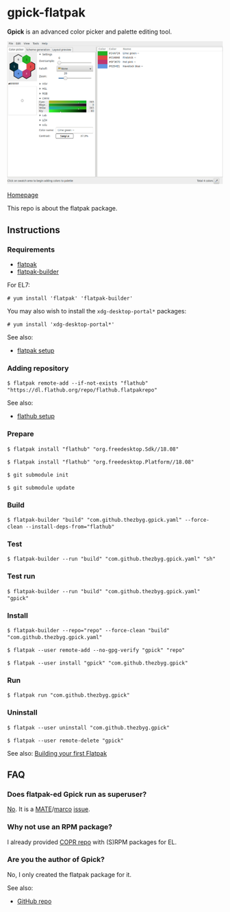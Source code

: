 # gpick-flatpak

**Gpick** is an advanced color picker and palette editing tool.

![gpick-flatpak screenshot](gpick-flatpak.png)

[Homepage](http://www.gpick.org)

This repo is about the flatpak package.

## Instructions

### Requirements

* [flatpak](https://github.com/flatpak/flatpak)
* [flatpak-builder](https://github.com/flatpak/flatpak-builder)

For EL7:

```
# yum install 'flatpak' 'flatpak-builder'
```

You may also wish to install the `xdg-desktop-portal*` packages:

```
# yum install 'xdg-desktop-portal*'
```

See also:

* [flatpak setup](https://flatpak.org/setup)

### Adding repository

```
$ flatpak remote-add --if-not-exists "flathub" "https://dl.flathub.org/repo/flathub.flatpakrepo"
```

See also:

* [flathub setup](http://docs.flatpak.org/en/latest/using-flatpak.html#add-a-remote)

### Prepare

```
$ flatpak install "flathub" "org.freedesktop.Sdk//18.08"
```

```
$ flatpak install "flathub" "org.freedesktop.Platform//18.08"
```

```
$ git submodule init
```

```
$ git submodule update
```

### Build

```
$ flatpak-builder "build" "com.github.thezbyg.gpick.yaml" --force-clean --install-deps-from="flathub"
```

### Test

```
$ flatpak-builder --run "build" "com.github.thezbyg.gpick.yaml" "sh"
```

### Test run

```
$ flatpak-builder --run "build" "com.github.thezbyg.gpick.yaml" "gpick"
```

### Install

```
$ flatpak-builder --repo="repo" --force-clean "build" "com.github.thezbyg.gpick.yaml"
```

```
$ flatpak --user remote-add --no-gpg-verify "gpick" "repo"
```

```
$ flatpak --user install "gpick" "com.github.thezbyg.gpick"
```

### Run

```
$ flatpak run "com.github.thezbyg.gpick"
```

### Uninstall

```
$ flatpak --user uninstall "com.github.thezbyg.gpick"
```

```
$ flatpak --user remote-delete "gpick"
```

See also: [Building your first Flatpak](http://docs.flatpak.org/en/latest/first-build.html)

## FAQ

### Does flatpak-ed Gpick run as superuser?

[No](https://github.com/flatpak/flatpak/issues/1557). It is a [MATE](https://github.com/mate-desktop)/[marco](https://github.com/mate-desktop/marco) [issue](https://github.com/mate-desktop/marco/issues/301).

### Why not use an RPM package?

I already provided [COPR repo](https://copr.fedorainfracloud.org/coprs/scx/gpick) with (S)RPM packages for EL.

### Are you the author of Gpick?

No, I only created the flatpak package for it.

See also:

* [GitHub repo](https://github.com/thezbyg/gpick)

